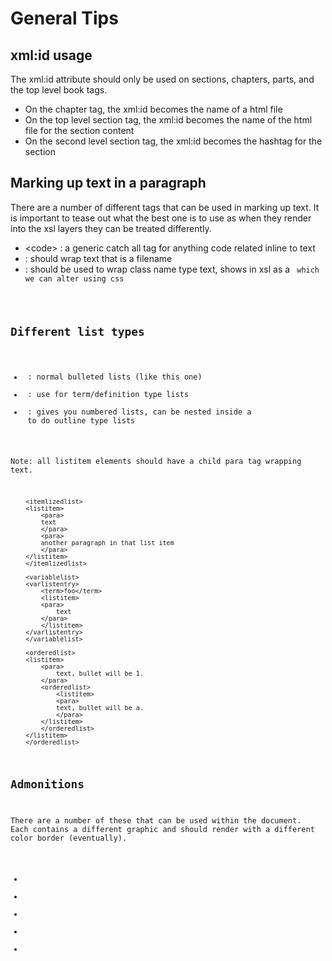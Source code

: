 # General Tips

## xml:id usage

The xml:id attribute should only be used on sections, chapters, parts, and the top level book tags.

* On the chapter tag, the xml:id becomes the name of a html file
* On the top level section tag, the xml:id becomes the name of the html file for the section content
* On the second level section tag, the xml:id becomes the hashtag for the section

## Marking up text in a paragraph

There are a number of different tags that can be used in marking up text.  It is important to tease out what the best one is to use as when they render into the xsl layers they can be treated differently.

* &lt;code&gt; : a generic catch all tag for anything code related inline to text
* <filename> : should wrap text that is a filename
* <classname> : should be used to wrap class name type text, shows in xsl as a <code class="classname"> which we can alter using css 

## Different list types

* <itemizedlist> : normal bulleted lists (like this one)
* <variablelist> : use for term/definition type lists
* <orderedlist> : gives you numbered lists, can be nested inside a <listitem> to do outline type lists

Note: all listitem elements should have a child para tag wrapping text.

		<itemlizedlist>
  		<listitem>
    		<para>
      		text
    		</para>
    		<para>
      		another paragraph in that list item
    		</para>
  		</listitem>
		</itemlizedlist>

		<variablelist>
  		<varlistentry>
   	 		<term>foo</term>
    		<listitem>
      		<para>
        		text
      		</para>
    		</listitem>
  		</varlistentry>
		</variablelist>

		<orderedlist>
  		<listitem>
    		<para>
    			text, bullet will be 1.
    		</para>
    		<orderedlist>
     			<listitem>
        		<para>
          		text, bullet will be a.
        		</para>
      		</listitem>
    		</orderedlist>
  		</listitem>
		</orderedlist>

## Admonitions

There are a number of these that can be used within the document.  Each contains a different graphic and should render with a different color border (eventually).

* <code><tip></code> 
* <note>
* <caution>
* <warning>
* <important>